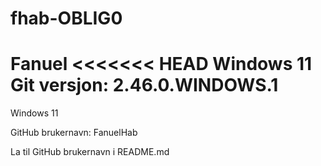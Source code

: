 # fhab-OBLIG0
Fanuel
<<<<<<< HEAD
Windows 11
Git versjon: 2.46.0.WINDOWS.1
=======

Windows 11

GitHub brukernavn: FanuelHab









La til GitHub brukernavn i README.md